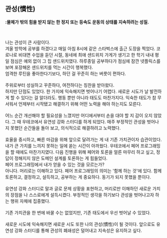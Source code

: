## 관성(慣性)

**:물체가 밖의 힘을 받지 않는 한 정지 또는 등속도 운동의 상태를 지속하려는 성질.**

<br>

나는 관성이 큰 사람이다. <br>
겨울 방학에 공부를 하겠다고 매일 아침 8시에 같은 스타벅스에 출근 도장을 찍었다. 
코로나로 비대면 수업을 듣던 시절, 동네에 최애 샌드위치 가게가 생기고 한 학기 내내 평일 점심은 예외 없이 그 집 샌드위치였다. 
하루종일 공부하다가 점심에 잠깐 넷플릭스를 보며 포장해온 샌드위치를 먹는 시간이 행복했다. <br>
엄격한 루틴을 좋아한다기보다, 하던 걸 꾸준히 하는 버릇이 편하다.
<br><br>
주위로부터 성실하고 꾸준하다, 여전하다는 칭찬을 받아왔다. <br>
하지만 단점도 있었다. 
한 가지에 익숙해지면 벗어나기 어렵다. 
새로운 시도가 날 발전하게 할 수 있다는 걸 알더라도. 
행동 뿐만 아니라 태도도 마찬가지다. 
익숙한 태도가 참 무서워서 언제부터 시작됐고 해결하기 위해 어떤 노력을 해야 하는지도 모른다.
<br><br>
어느 순간 개선해야 할 필요성을 느꼈지만 어디에서부터 손을 대야 할 지 감이 오지 않았다. 
그 때 우테코에서 유연성 강화 스터디를 하게 되었다.
매주 부정적인 관성을 벗어나지 못했던 순간들을 돌아 보고, 의식적으로 해결하려고 노력했다.
<br><br>
효율을 중시하고, 빠른 마감을 위해 앞으로 달려가는 게 내 기존 가치관이자 습관이었다. 
내가 큰 가치를 느끼지 못하는 일에 쏟는 시간이 아까웠다. 
우테코에서 페어 프로그래밍을 할 때에도 마찬가지였다. 
다음 진행을 위해 페어와 토론을 얼른 마무리 하고 싶고, 정답이 정해지지 않은 도메인 설계를 토론하는 게 힘들었다. <br>
페어 프로그래밍에서 내가 얻을 수 있는 것을 모르는가? <br>
아니다. 머리로는 이해하고 있다. 
페어 프로그래밍의 의미는 '함께 하는 것'에 있다. 
함께 토론하고, 결정하고, 설득하고, 공부하는 게 중요하다. 동기가 되지 못했을 뿐이다.
<br><br>
유연성 강화 스터디로 말과 글로 문제 상황을 표현하고, 머리로만 이해하던 새로운 가치의 장점을 나 스스로에게 설득시켰다. 
부정적인 생각을 하기보다 관성을 벗어나고자 하는 행위 자체에 집중했다. 
<br><br>
기존 가치관을 한 번에 바꿀 수는 없었지만, 기존 태도에서 우선 벗어날 수 있었다.
<br><br>
새로운 시도에 익숙해지면 새로운 시도 또한 나의 관성(慣性)이 될 것이다. 
앞으로도 유연성 강화 스터디를 통해 관성의 폐쇄성은 덜어내고 지속성은 유지하고 싶다.
